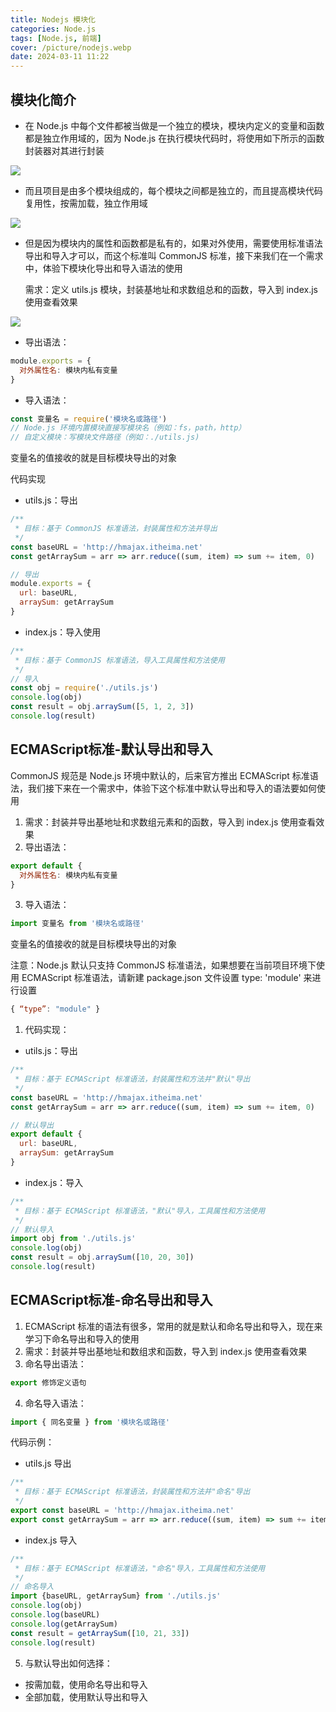 ```yaml
---
title: Nodejs 模块化
categories: Node.js
tags: [Node.js, 前端]
cover: /picture/nodejs.webp
date: 2024-03-11 11:22
---
```


## 模块化简介

- 在 Node.js 中每个文件都被当做是一个独立的模块，模块内定义的变量和函数都是独立作用域的，因为 Node.js 在执行模块代码时，将使用如下所示的函数封装器对其进行封装

![](image-20230331150152299_7h7aNpcf2h.png)

- 而且项目是由多个模块组成的，每个模块之间都是独立的，而且提高模块代码复用性，按需加载，独立作用域

![](image-20230331150407659_SmFc_qZ1rO.png)

- 但是因为模块内的属性和函数都是私有的，如果对外使用，需要使用标准语法导出和导入才可以，而这个标准叫 CommonJS 标准，接下来我们在一个需求中，体验下模块化导出和导入语法的使用

  需求：定义 utils.js 模块，封装基地址和求数组总和的函数，导入到 index.js 使用查看效果

![](image-20230331150506876_cgzAyIhRm5.png)

- 导出语法：

```javascript
module.exports = {
  对外属性名: 模块内私有变量
}
```

- 导入语法：

```javascript
const 变量名 = require('模块名或路径')
// Node.js 环境内置模块直接写模块名（例如：fs，path，http）
// 自定义模块：写模块文件路径（例如：./utils.js)
```

变量名的值接收的就是目标模块导出的对象

代码实现

-   utils.js：导出

```javascript
/**
 * 目标：基于 CommonJS 标准语法，封装属性和方法并导出
 */
const baseURL = 'http://hmajax.itheima.net'
const getArraySum = arr => arr.reduce((sum, item) => sum += item, 0)

// 导出
module.exports = {
  url: baseURL,
  arraySum: getArraySum
}
```

-   index.js：导入使用

```javascript
/**
 * 目标：基于 CommonJS 标准语法，导入工具属性和方法使用
 */
// 导入
const obj = require('./utils.js')
console.log(obj)
const result = obj.arraySum([5, 1, 2, 3])
console.log(result)
```

## ECMAScript标准-默认导出和导入

CommonJS 规范是 Node.js 环境中默认的，后来官方推出 ECMAScript 标准语法，我们接下来在一个需求中，体验下这个标准中默认导出和导入的语法要如何使用

1.  需求：封装并导出基地址和求数组元素和的函数，导入到 index.js 使用查看效果
2.  导出语法：

```javascript
export default {
  对外属性名: 模块内私有变量
}
```

3. 导入语法：

```javascript
import 变量名 from '模块名或路径'
```

变量名的值接收的就是目标模块导出的对象

注意：Node.js 默认只支持 CommonJS 标准语法，如果想要在当前项目环境下使用 ECMAScript 标准语法，请新建 package.json 文件设置 type: 'module' 来进行设置

```javascript
{ “type”: "module" }
```

1.  代码实现：

-   utils.js：导出

```javascript
/**
 * 目标：基于 ECMAScript 标准语法，封装属性和方法并"默认"导出
 */
const baseURL = 'http://hmajax.itheima.net'
const getArraySum = arr => arr.reduce((sum, item) => sum += item, 0)

// 默认导出
export default {
  url: baseURL,
  arraySum: getArraySum
}
```

-   index.js：导入

```javascript
/**
 * 目标：基于 ECMAScript 标准语法，"默认"导入，工具属性和方法使用
 */
// 默认导入
import obj from './utils.js'
console.log(obj)
const result = obj.arraySum([10, 20, 30])
console.log(result)
```

## ECMAScript标准-命名导出和导入

1.  ECMAScript 标准的语法有很多，常用的就是默认和命名导出和导入，现在来学习下命名导出和导入的使用
2.  需求：封装并导出基地址和数组求和函数，导入到 index.js 使用查看效果
3.  命名导出语法：

```javascript
export 修饰定义语句
```

4. 命名导入语法：

```javascript
import { 同名变量 } from '模块名或路径'
```

代码示例：

-   utils.js 导出

```javascript
/**
 * 目标：基于 ECMAScript 标准语法，封装属性和方法并"命名"导出
 */
export const baseURL = 'http://hmajax.itheima.net'
export const getArraySum = arr => arr.reduce((sum, item) => sum += item, 0)
```

-   index.js 导入

```javascript
/**
 * 目标：基于 ECMAScript 标准语法，"命名"导入，工具属性和方法使用
 */
// 命名导入
import {baseURL, getArraySum} from './utils.js'
console.log(obj)
console.log(baseURL)
console.log(getArraySum)
const result = getArraySum([10, 21, 33])
console.log(result)
```

5. 与默认导出如何选择：

-   按需加载，使用命名导出和导入
-   全部加载，使用默认导出和导入

